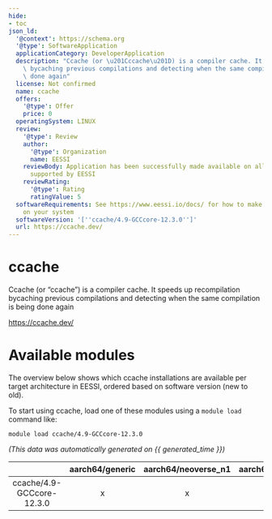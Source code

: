 ```yaml
---
hide:
- toc
json_ld:
  '@context': https://schema.org
  '@type': SoftwareApplication
  applicationCategory: DeveloperApplication
  description: "Ccache (or \u201Cccache\u201D) is a compiler cache. It speeds up recompilation\
    \ bycaching previous compilations and detecting when the same compilation is being\
    \ done again"
  license: Not confirmed
  name: ccache
  offers:
    '@type': Offer
    price: 0
  operatingSystem: LINUX
  review:
    '@type': Review
    author:
      '@type': Organization
      name: EESSI
    reviewBody: Application has been successfully made available on all architectures
      supported by EESSI
    reviewRating:
      '@type': Rating
      ratingValue: 5
  softwareRequirements: See https://www.eessi.io/docs/ for how to make EESSI available
    on your system
  softwareVersion: '[''ccache/4.9-GCCcore-12.3.0'']'
  url: https://ccache.dev/
---
```


ccache
======


Ccache (or “ccache”) is a compiler cache. It speeds up recompilation bycaching previous compilations and detecting when the same compilation is being done again

https://ccache.dev/
# Available modules


The overview below shows which ccache installations are available per target architecture in EESSI, ordered based on software version (new to old).

To start using ccache, load one of these modules using a `module load` command like:

```shell
module load ccache/4.9-GCCcore-12.3.0
```

*(This data was automatically generated on {{ generated_time }})*  

| |aarch64/generic|aarch64/neoverse_n1|aarch64/neoverse_v1|aarch64/nvidia/grace|x86_64/generic|x86_64/amd/zen2|x86_64/amd/zen3|x86_64/amd/zen4|x86_64/intel/haswell|x86_64/intel/sapphirerapids|x86_64/intel/skylake_avx512|
| :---: | :---: | :---: | :---: | :---: | :---: | :---: | :---: | :---: | :---: | :---: | :---: |
|ccache/4.9-GCCcore-12.3.0|x|x|x|x|x|x|x|x|x|x|x|
